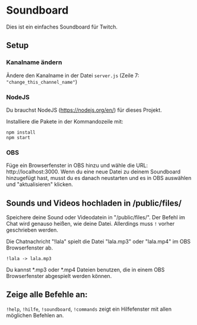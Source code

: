 # Soundboard
Dies ist ein einfaches Soundboard für Twitch.

## Setup
### Kanalname ändern
Ändere den Kanalname in der Datei `server.js` (Zeile 7: `"change_this_channel_name"`)

### NodeJS
Du brauchst NodeJS (https://nodejs.org/en/) für dieses Projekt.

Installiere die Pakete in der Kommandozeile mit:
```
npm install
npm start
```

### OBS
Füge ein Browserfenster in OBS hinzu und wähle die URL: http://localhost:3000.
Wenn du eine neue Datei zu deinem Soundboard hinzugefügt hast, musst du es danach neustarten
und es in OBS auswählen und "aktualisieren" klicken.

## Sounds und Videos hochladen in /public/files/
Speichere deine Sound oder Videodatein in "/public/files/". Der Befehl im Chat wird genauso heißen,
wie deine Datei. Allerdings muss `!` vorher geschrieben werden.

Die Chatnachricht "!lala" spielt die Datei "lala.mp3" oder "lala.mp4" im OBS Browserfenster ab.

```
!lala -> lala.mp3
```

Du kannst *.mp3 oder *.mp4 Dateien benutzen, die in einem OBS Browserfenster abgespielt werden können.

## Zeige alle Befehle an:
`!help`, `!hilfe`, `!soundboard`, `!commands` zeigt ein Hilfefenster mit allen möglichen Befehlen an.